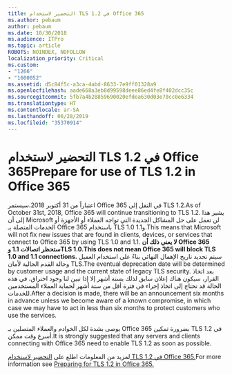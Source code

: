 ```yaml
---
title: التحضير لاستخدام TLS 1.2 في Office 365
ms.author: pebaum
author: pebaum
ms.date: 10/30/2018
ms.audience: ITPro
ms.topic: article
ROBOTS: NOINDEX, NOFOLLOW
localization_priority: Critical
ms.custom:
- "1266"
- "1600052"
ms.assetid: d5c84f5c-a3ca-4abd-8633-7e9ff01328a9
ms.openlocfilehash: aade668a3eb8d99598deee86ed4fe8f402dcc35c
ms.sourcegitcommit: 5fb7a4b28859690020efdea630d03e70cc0e6334
ms.translationtype: HT
ms.contentlocale: ar-SA
ms.lasthandoff: 06/28/2019
ms.locfileid: "35370914"
---
```

# <a name="prepare-for-use-of-tls-12-in-office-365"></a><span data-ttu-id="99c16-102">التحضير لاستخدام TLS 1.2 في Office 365</span><span class="sxs-lookup"><span data-stu-id="99c16-102">Prepare for use of TLS 1.2 in Office 365</span></span>

<span data-ttu-id="99c16-103">اعتباراً من 31 أكتوبر 2018،سيستمر Office 365 في النقل إلى TLS 1.2.</span><span class="sxs-lookup"><span data-stu-id="99c16-103">As of October 31st, 2018, Office 365 will continue transitioning to TLS 1.2.</span></span> <span data-ttu-id="99c16-104">يشير هذا إلى أن Microsoft لن تعمل على حل المشاكل الجديدة التي تواجه العملاء أو الأجهزة أو الخدمات المتصلة بـ Office 365 باستخدام TLS 1.0 و1.1.</span><span class="sxs-lookup"><span data-stu-id="99c16-104">This means that Microsoft will not fix new issues that are found in clients, devices, or services that connect to Office 365 by using TLS 1.0 and 1.1.</span></span> <span data-ttu-id="99c16-105">**لا يعني ذلك أن Office 365 ستحظر اتصالات 1.1 وTLS 1.0.**</span><span class="sxs-lookup"><span data-stu-id="99c16-105">**This does not mean Office 365 will block TLS 1.0 and 1.1 connections.**</span></span> <span data-ttu-id="99c16-106">سيتم تحديد تاريخ الإهمال النهائي بناءً على استخدام العميل وحالة القدم الحالية لأمان TLS.</span><span class="sxs-lookup"><span data-stu-id="99c16-106">The eventual deprecation date will be determined by customer usage and the current state of legacy TLS security.</span></span> <span data-ttu-id="99c16-107">بعد اتخاذ القرار، سيكون هناك إعلان سابق لذلك بستة أشهر إلا إذا تبين لنا وجود اختراق، في هذه الحالة قد نحتاج إلى اتخاذ إجراء في فترة أقل من ستة أشهر لحماية العملاء المستخدمين للخدمات.</span><span class="sxs-lookup"><span data-stu-id="99c16-107">After a decision is made, there will be an announcement six months in advance unless we become aware of a known compromise, in which case we may have to act in less than six months to protect customers who use the services.</span></span>
  
<span data-ttu-id="99c16-108">يوصى بشدة لكل الخوادم والعملاء المتصلين بـ Office 365 بضرورة تمكين TLS 1.2 في أسرع وقت ممكن.</span><span class="sxs-lookup"><span data-stu-id="99c16-108">It is strongly suggested that any servers and clients connecting with Office 365 need to enable TLS 1.2 as soon as possible.</span></span>
  
<span data-ttu-id="99c16-109">لمزيد من المعلومات اطلع على [التحضير لاستخدام TLS 1.2 في Office 365.](https://support.microsoft.com/help/4057306/preparing-for-tls-1-2-in-office-365)</span><span class="sxs-lookup"><span data-stu-id="99c16-109">For more information see [Preparing for TLS 1.2 in Office 365.](https://support.microsoft.com/help/4057306/preparing-for-tls-1-2-in-office-365)</span></span>
  